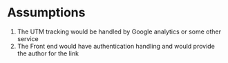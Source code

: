 # Assumptions

1. The UTM tracking would be handled by Google analytics or some other service
2. The Front end would have authentication handling and would provide the author for the link